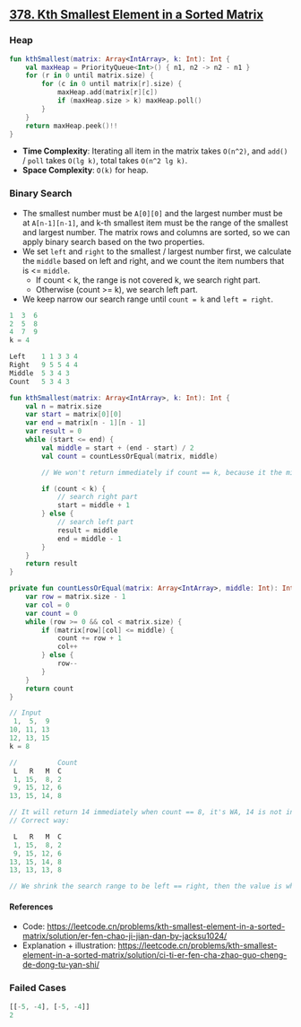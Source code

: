 ## [378. Kth Smallest Element in a Sorted Matrix](https://leetcode.com/problems/kth-smallest-element-in-a-sorted-matrix/)

### Heap
```kotlin
fun kthSmallest(matrix: Array<IntArray>, k: Int): Int {
    val maxHeap = PriorityQueue<Int>() { n1, n2 -> n2 - n1 }
    for (r in 0 until matrix.size) {
        for (c in 0 until matrix[r].size) {
            maxHeap.add(matrix[r][c])
            if (maxHeap.size > k) maxHeap.poll()
        }
    }
    return maxHeap.peek()!!
}
```

* **Time Complexity**: Iterating all item in the matrix takes `O(n^2)`, and `add()` / `poll` takes `O(lg k)`, total takes `O(n^2 lg k)`.
* **Space Complexity**: `O(k)` for heap.

### Binary Search
* The smallest number must be `A[0][0]` and the largest number must be at `A[n-1][n-1]`, and k-th smallest item must be the range of the smallest and largest number. The matrix rows and columns are sorted, so we can apply binary search based on the two properties.
* We set `left` and `right` to the smallest / largest number first, we calculate the `middle` based on left and right, and we count the item numbers that is <= `middle`.
    * If count < k, the range is not covered k, we search right part.
    * Otherwise (count >= k), we search left part.
* We keep narrow our search range until `count = k` and `left = right`. 

```js
1  3  6
2  5  8
4  7  9
k = 4

Left    1 1 3 3 4
Right   9 5 5 4 4
Middle  5 3 4 3
Count   5 3 4 3
```

```kotlin
fun kthSmallest(matrix: Array<IntArray>, k: Int): Int {
    val n = matrix.size
    var start = matrix[0][0]
    var end = matrix[n - 1][n - 1]
    var result = 0
    while (start <= end) {
        val middle = start + (end - start) / 2
        val count = countLessOrEqual(matrix, middle)

        // We won't return immediately if count == k, because it the middle might not be the value in the matrix, it's just count match. (see below)

        if (count < k) {
            // search right part
            start = middle + 1
        } else {
            // search left part
            result = middle
            end = middle - 1
        }
    }
    return result
}

private fun countLessOrEqual(matrix: Array<IntArray>, middle: Int): Int {
    var row = matrix.size - 1
    var col = 0
    var count = 0
    while (row >= 0 && col < matrix.size) {
        if (matrix[row][col] <= middle) {
            count += row + 1
            col++
        } else {
            row--
        }
    }
    return count
}
```

```js
// Input
 1,  5,  9
10, 11, 13
12, 13, 15
k = 8

//          Count
 L   R   M  C    
 1, 15,  8, 2
 9, 15, 12, 6
13, 15, 14, 8

// It will return 14 immediately when count == 8, it's WA, 14 is not in our matrix
// Correct way:

 L   R   M  C
 1, 15,  8, 2
 9, 15, 12, 6
13, 15, 14, 8
13, 13, 13, 8

// We shrink the search range to be left == right, then the value is what we're looking for.
```



#### References
* Code: https://leetcode.cn/problems/kth-smallest-element-in-a-sorted-matrix/solution/er-fen-chao-ji-jian-dan-by-jacksu1024/
* Explanation + illustration: https://leetcode.cn/problems/kth-smallest-element-in-a-sorted-matrix/solution/ci-ti-er-fen-cha-zhao-guo-cheng-de-dong-tu-yan-shi/

### Failed Cases
```js
[[-5, -4], [-5, -4]]
2
```